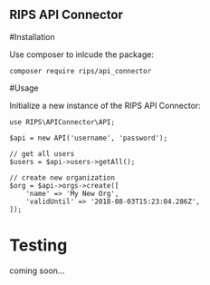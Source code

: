 RIPS API Connector
---

#Installation

Use composer to inlcude the package:

    composer require rips/api_connector

#Usage

Initialize a new instance of the RIPS API Connector:

    use RIPS\APIConnector\API;
    
    $api = new API('username', 'password');

	// get all users
    $users = $api->users->getAll();

    // create new organization
    $org = $api->orgs->create([
        'name' => 'My New Org',
        'validUntil' => '2018-08-03T15:23:04.286Z',
    ]);


# Testing

coming soon...
